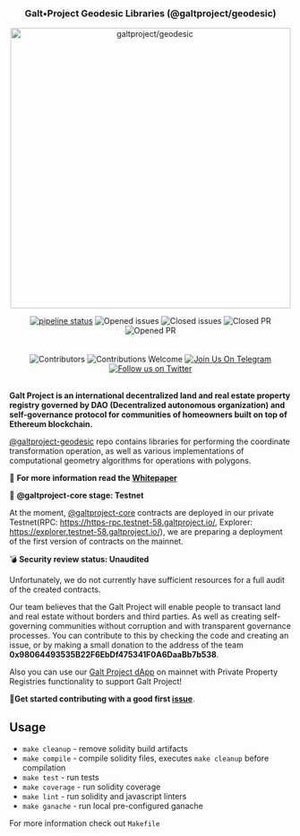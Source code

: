 
<h3 align="center">Galt•Project Geodesic Libraries (@galtproject/geodesic)</h3>
<div align="center">
</div>

<p align="center"> <img src="https://github.com/galtproject/galtproject-docs/blob/master/whitepaper/images/Artboard2.png" alt="galtproject/geodesic" width="500"/></p>

<div align="center">
<a href="https://travis-ci.org/galtspace/galtproject-geodesic" targe="_blank"><img alt="pipeline status" src="https://travis-ci.org/galtspace/galtproject-geodesic.svg?branch=master" /></a>
<img src="https://img.shields.io/github/issues-raw/galtproject/galtproject-geodesic.svg?color=green&style=flat-square" alt="Opened issues"/>
<img src="https://img.shields.io/github/issues-closed-raw/galtproject/galtproject-geodesic.svg?color=blue&style=flat-square" alt="Closed issues" />
<img src="https://img.shields.io/github/issues-pr-closed/galtproject/galtproject-geodesic.svg?color=green&style=flat-square" alt="Closed PR"/>
<img src="https://img.shields.io/github/issues-pr-raw/galtproject/galtproject-geodesic.svg?color=green&style=flat-square" alt="Opened PR"/>
</div>
<br/>
<br/>
<div align="center">
  <img src="https://img.shields.io/github/contributors/galtproject/galtproject-geodesic?style=flat-square" alt="Сontributors" />
  <img src="https://img.shields.io/badge/contributions-welcome-orange.svg?style=flat-square" alt="Contributions Welcome" />
  <a href="https://t.me/galtproject"><img src="https://img.shields.io/badge/Join%20Us%20On-Telegram-2599D2.svg?style=flat-square" alt="Join Us On Telegram" /></a>
  <a href="https://twitter.com/galtproject"><img src="https://img.shields.io/twitter/follow/galtproject?label=Follow&style=social" alt="Follow us on Twitter" /></a>
</div>
<br/>


**Galt Project is an international decentralized land and real estate property registry governed by DAO (Decentralized autonomous organization) and self-governance protocol for communities of homeowners built on top of Ethereum blockchain.**

[@galtproject-geodesic](https://github.com/galtproject/galtproject-geodesic) repo contains libraries for performing the coordinate transformation operation, as well as various implementations of computational geometry algorithms for operations with polygons.

:page_with_curl: **For more information read the [Whitepaper](https://github.com/galtproject/galtproject-docs/blob/master/whitepaper/en/Whitepaper.md)**

:construction: **@galtproject-core stage: Testnet**

At the moment, [@galtproject-core](https://github.com/galtproject/galtproject-core/) contracts are deployed in our private Testnet(RPC: https://https-rpc.testnet-58.galtproject.io/, Explorer: https://explorer.testnet-58.galtproject.io/), we are preparing a deployment of the first version of contracts on the mainnet.

:bomb: **Security review status: Unaudited**

Unfortunately, we do not currently have sufficient resources for a full audit of the created contracts. 

Our team believes that the Galt Project will enable people to transact land and real estate without borders and third parties. As well as creating self-governing communities without corruption and with transparent governance processes. 
You can contribute to this by checking the code and creating an issue, or by making a small donation to the address of the team **0x98064493535B22F6EbDf475341F0A6DaaBb7b538**.

Also you can use our [Galt Project dApp](https://app.galtproject.io/) on mainnet with Private Property Registries functionality to support Galt Project!

:memo:**Get started contributing with a good first [issue](https://github.com/galtproject/galtproject-core/issues)**.

## Usage

* `make cleanup` - remove solidity build artifacts
* `make compile` - compile solidity files, executes `make cleanup` before compilation
* `make test` - run tests
* `make coverage` - run solidity coverage
* `make lint` - run solidity and javascript linters
* `make ganache` - run local pre-configured ganache

For more information check out `Makefile`
